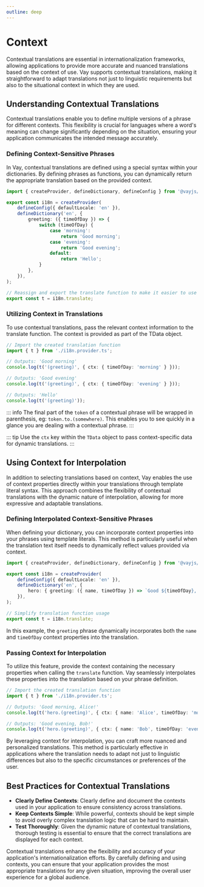 ```yaml
---
outline: deep
---
```


<!-- @format -->

# Context

Contextual translations are essential in internationalization frameworks, allowing applications to provide more accurate and nuanced translations based on the context of use. Vay supports contextual translations, making it straightforward to adapt translations not just to linguistic requirements but also to the situational context in which they are used.

## Understanding Contextual Translations

Contextual translations enable you to define multiple versions of a phrase for different contexts. This flexibility is crucial for languages where a word's meaning can change significantly depending on the situation, ensuring your application communicates the intended message accurately.

### Defining Context-Sensitive Phrases

In Vay, contextual translations are defined using a special syntax within your dictionaries. By defining phrases as functions, you can dynamically return the appropriate translation based on the provided context.

```ts
import { createProvider, defineDictionary, defineConfig } from '@vayjs/vay';

export const i18n = createProvider(
    defineConfig({ defaultLocale: 'en' }),
    defineDictionary('en', {
        greeting: ({ timeOfDay }) => {
            switch (timeOfDay) {
                case 'morning':
                    return 'Good morning';
                case 'evening':
                    return 'Good evening';
                default:
                    return 'Hello';
            }
        },
    }),
);

// Reassign and export the translate function to make it easier to use
export const t = i18n.translate;
```

### Utilizing Context in Translations

To use contextual translations, pass the relevant context information to the translate function. The context is provided as part of the TData object.

```ts
// Import the created translation function
import { t } from './i18n.provider.ts';

// Outputs: 'Good morning'
console.log(t('(greeting)', { ctx: { timeOfDay: 'morning' } }));

// Outputs: 'Good evening'
console.log(t('(greeting)', { ctx: { timeOfDay: 'evening' } }));

// Outputs: 'Hello'
console.log(t('(greeting)'));
```

::: info
The final part of the `token` of a contextual phrase will be wrapped in parenthesis, eg: `token.to.(somewhere)`. This enables you to see quickly in a glance you are dealing with a contextual phrase.
:::

::: tip
Use the `ctx` key within the `TData` object to pass context-specific data for dynamic translations.
:::

## Using Context for Interpolation

In addition to selecting translations based on context, Vay enables the use of context properties directly within your translations through template literal syntax. This approach combines the flexibility of contextual translations with the dynamic nature of interpolation, allowing for more expressive and adaptable translations.

### Defining Interpolated Context-Sensitive Phrases

When defining your dictionary, you can incorporate context properties into your phrases using template literals. This method is particularly useful when the translation text itself needs to dynamically reflect values provided via context.

```ts
import { createProvider, defineDictionary, defineConfig } from '@vayjs/vay';

export const i18n = createProvider(
    defineConfig({ defaultLocale: 'en' }),
    defineDictionary('en', {
        hero: { greeting: ({ name, timeOfDay }) => `Good ${timeOfDay}, ${name}!` },
    }),
);

// Simplify translation function usage
export const t = i18n.translate;
```

In this example, the `greeting` phrase dynamically incorporates both the `name` and `timeOfDay` context properties into the translation.

### Passing Context for Interpolation

To utilize this feature, provide the context containing the necessary properties when calling the `translate` function. Vay seamlessly interpolates these properties into the translation based on your phrase definition.

```ts
// Import the created translation function
import { t } from './i18n.provider.ts';

// Outputs: 'Good morning, Alice!'
console.log(t('hero.(greeting)', { ctx: { name: 'Alice', timeOfDay: 'morning' } }));

// Outputs: 'Good evening, Bob!'
console.log(t('hero.(greeting)', { ctx: { name: 'Bob', timeOfDay: 'evening' } }));
```

By leveraging context for interpolation, you can craft more nuanced and personalized translations. This method is particularly effective in applications where the translation needs to adapt not just to linguistic differences but also to the specific circumstances or preferences of the user.

## Best Practices for Contextual Translations

-   **Clearly Define Contexts**: Clearly define and document the contexts used in your application to ensure consistency across translations.
-   **Keep Contexts Simple**: While powerful, contexts should be kept simple to avoid overly complex translation logic that can be hard to maintain.
-   **Test Thoroughly**: Given the dynamic nature of contextual translations, thorough testing is essential to ensure that the correct translations are displayed for each context.

Contextual translations enhance the flexibility and accuracy of your application's internationalization efforts. By carefully defining and using contexts, you can ensure that your application provides the most appropriate translations for any given situation, improving the overall user experience for a global audience.
